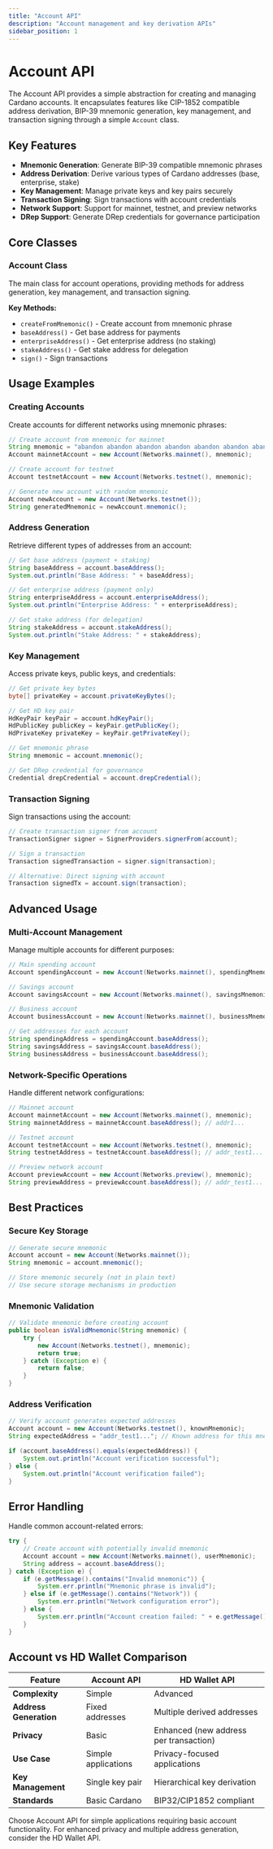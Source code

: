 ```yaml
---
title: "Account API"
description: "Account management and key derivation APIs"
sidebar_position: 1
---
```


# Account API

The Account API provides a simple abstraction for creating and managing Cardano accounts. It encapsulates features like CIP-1852 compatible address derivation, BIP-39 mnemonic generation, key management, and transaction signing through a simple `Account` class.

## Key Features

- **Mnemonic Generation**: Generate BIP-39 compatible mnemonic phrases
- **Address Derivation**: Derive various types of Cardano addresses (base, enterprise, stake)
- **Key Management**: Manage private keys and key pairs securely
- **Transaction Signing**: Sign transactions with account credentials
- **Network Support**: Support for mainnet, testnet, and preview networks
- **DRep Support**: Generate DRep credentials for governance participation

## Core Classes

### Account Class
The main class for account operations, providing methods for address generation, key management, and transaction signing.

**Key Methods:**
- `createFromMnemonic()` - Create account from mnemonic phrase
- `baseAddress()` - Get base address for payments
- `enterpriseAddress()` - Get enterprise address (no staking)
- `stakeAddress()` - Get stake address for delegation
- `sign()` - Sign transactions

## Usage Examples

### Creating Accounts

Create accounts for different networks using mnemonic phrases:

```java
// Create account from mnemonic for mainnet
String mnemonic = "abandon abandon abandon abandon abandon abandon abandon abandon abandon abandon abandon about";
Account mainnetAccount = new Account(Networks.mainnet(), mnemonic);

// Create account for testnet
Account testnetAccount = new Account(Networks.testnet(), mnemonic);

// Generate new account with random mnemonic
Account newAccount = new Account(Networks.testnet());
String generatedMnemonic = newAccount.mnemonic();
```

### Address Generation

Retrieve different types of addresses from an account:

```java
// Get base address (payment + staking)
String baseAddress = account.baseAddress();
System.out.println("Base Address: " + baseAddress);

// Get enterprise address (payment only)
String enterpriseAddress = account.enterpriseAddress();
System.out.println("Enterprise Address: " + enterpriseAddress);

// Get stake address (for delegation)
String stakeAddress = account.stakeAddress();
System.out.println("Stake Address: " + stakeAddress);
```

### Key Management

Access private keys, public keys, and credentials:

```java
// Get private key bytes
byte[] privateKey = account.privateKeyBytes();

// Get HD key pair
HdKeyPair keyPair = account.hdKeyPair();
HdPublicKey publicKey = keyPair.getPublicKey();
HdPrivateKey privateKey = keyPair.getPrivateKey();

// Get mnemonic phrase
String mnemonic = account.mnemonic();

// Get DRep credential for governance
Credential drepCredential = account.drepCredential();
```

### Transaction Signing

Sign transactions using the account:

```java
// Create transaction signer from account
TransactionSigner signer = SignerProviders.signerFrom(account);

// Sign a transaction
Transaction signedTransaction = signer.sign(transaction);

// Alternative: Direct signing with account
Transaction signedTx = account.sign(transaction);
```

## Advanced Usage

### Multi-Account Management

Manage multiple accounts for different purposes:

```java
// Main spending account
Account spendingAccount = new Account(Networks.mainnet(), spendingMnemonic);

// Savings account
Account savingsAccount = new Account(Networks.mainnet(), savingsMnemonic);

// Business account
Account businessAccount = new Account(Networks.mainnet(), businessMnemonic);

// Get addresses for each account
String spendingAddress = spendingAccount.baseAddress();
String savingsAddress = savingsAccount.baseAddress();
String businessAddress = businessAccount.baseAddress();
```

### Network-Specific Operations

Handle different network configurations:

```java
// Mainnet account
Account mainnetAccount = new Account(Networks.mainnet(), mnemonic);
String mainnetAddress = mainnetAccount.baseAddress(); // addr1...

// Testnet account
Account testnetAccount = new Account(Networks.testnet(), mnemonic);
String testnetAddress = testnetAccount.baseAddress(); // addr_test1...

// Preview network account
Account previewAccount = new Account(Networks.preview(), mnemonic);
String previewAddress = previewAccount.baseAddress(); // addr_test1...
```

## Best Practices

### Secure Key Storage

```java
// Generate secure mnemonic
Account account = new Account(Networks.mainnet());
String mnemonic = account.mnemonic();

// Store mnemonic securely (not in plain text)
// Use secure storage mechanisms in production
```

### Mnemonic Validation

```java
// Validate mnemonic before creating account
public boolean isValidMnemonic(String mnemonic) {
    try {
        new Account(Networks.testnet(), mnemonic);
        return true;
    } catch (Exception e) {
        return false;
    }
}
```

### Address Verification

```java
// Verify account generates expected addresses
Account account = new Account(Networks.testnet(), knownMnemonic);
String expectedAddress = "addr_test1..."; // Known address for this mnemonic

if (account.baseAddress().equals(expectedAddress)) {
    System.out.println("Account verification successful");
} else {
    System.out.println("Account verification failed");
}
```

## Error Handling

Handle common account-related errors:

```java
try {
    // Create account with potentially invalid mnemonic
    Account account = new Account(Networks.mainnet(), userMnemonic);
    String address = account.baseAddress();
} catch (Exception e) {
    if (e.getMessage().contains("Invalid mnemonic")) {
        System.err.println("Mnemonic phrase is invalid");
    } else if (e.getMessage().contains("Network")) {
        System.err.println("Network configuration error");
    } else {
        System.err.println("Account creation failed: " + e.getMessage());
    }
}
```

## Account vs HD Wallet Comparison

| Feature | Account API | HD Wallet API |
|---------|-------------|---------------|
| **Complexity** | Simple | Advanced |
| **Address Generation** | Fixed addresses | Multiple derived addresses |
| **Privacy** | Basic | Enhanced (new address per transaction) |
| **Use Case** | Simple applications | Privacy-focused applications |
| **Key Management** | Single key pair | Hierarchical key derivation |
| **Standards** | Basic Cardano | BIP32/CIP1852 compliant |

Choose Account API for simple applications requiring basic account functionality. For enhanced privacy and multiple address generation, consider the HD Wallet API.